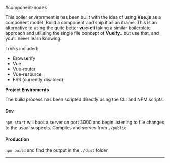 #component-nodes


This boiler environment is has been built with the idea of using **Vue.js** as a component model. Build a component and ship it as an iframe. This is an alternative to using the quite better **vue-cli** taking a similar boilerplate approach and utilising the single file concept of **Vueify**.. but use that, and you'll never learn knowing.

Tricks included:

* Browserify
* Vue
* Vue-router
* Vue-resource
* ES6 (currently disabled)

**Project Enviroments**

The build process has been scripted directly using the CLI and NPM scripts.

#### Dev

`npm start` will boot a server on port 3000 and begin listening to file changes to the usual suspects. Compiles and serves from `./public`

#### Production

`npm build` and find the output in the `./dist` folder

---
